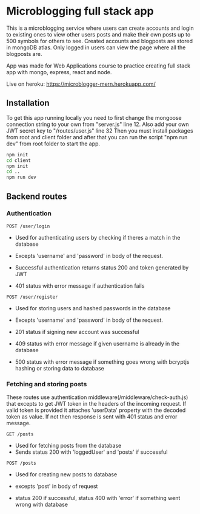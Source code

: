 # Microblogging full stack app

This is a microblogging service where users can create accounts and login to existing ones to view other users posts and make their own posts up to 500 symbols for others to see. Created accounts and blogposts are stored in mongoDB atlas. Only logged in users can view the page where all the blogposts are.

App was made for Web Applications course to practice creating full stack app with mongo, express, react and node.

Live on heroku: https://microblogger-mern.herokuapp.com/

## Installation

To get this app running locally you need to first change the mongoose connection string to your own from "server.js" line 12.
Also add your own JWT secret key to "/routes/user.js" line 32
Then you must install packages from root and client folder and after that you can run the script "npm run dev" from root folder to start the app.

```bash
npm init
cd client
npm init
cd ..
npm run dev
```

## Backend routes

### Authentication

```
POST /user/login
```

- Used for authenticating users by checking if theres a match in the database

- Excepts 'username' and 'password' in body of the request.

- Successful authentication returns status 200 and token generated by JWT

- 401 status with error message if authentication fails

```
POST /user/register
```

- Used for storing users and hashed passwords in the database

- Excepts 'username' and 'password' in body of the request.

- 201 status if signing new account was successful

- 409 status with error message if given username is already in the database

- 500 status with error message if something goes wrong with bcryptjs hashing or storing data to database

### Fetching and storing posts

These routes use authentication middleware(/middleware/check-auth.js) that excepts to get JWT token in the headers of the incoming request. If valid token is provided it attaches 'userData' property with the decoded token as value. If not then response is sent with 401 status and error message.

```
GET /posts
```

- Used for fetching posts from the database
- Sends status 200 with 'loggedUser' and 'posts' if successful

```
POST /posts
```

- Used for creating new posts to database

- excepts 'post' in body of request

- status 200 if successful, status 400 with 'error' if something went wrong with database
